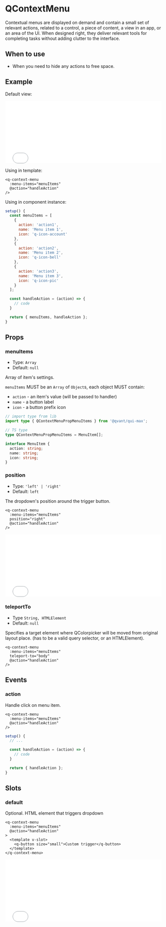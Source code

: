 # QContextMenu

Contextual menus are displayed on demand and contain a small set of relevant actions, related to a control, a piece of content, a view in an app, or an area of the UI. When designed right, they deliver relevant tools for completing tasks without adding clutter to the interface.

## When to use

- When you need to hide any actions to free space.

## Example

Default view:

<iframe height="200" style="width: 100%;" scrolling="no" frameborder="no" src="/QContextMenu/main.html"></iframe>

Using in template:

```vue
<q-context-menu
  :menu-items="menuItems"
  @action="handleAction"
/>
```

Using in component instance:

```js
setup() {
  const menuItems = [
    {
      action: 'action1',
      name: 'Menu item 1',
      icon: 'q-icon-account'
    },
    {
      action: 'action2',
      name: 'Menu item 2',
      icon: 'q-icon-bell'
    },
    {
      action: 'action3',
      name: 'Menu item 3',
      icon: 'q-icon-pic'
    }
  ];

  const handleAction = (action) => {
    // code
  }

  return { menuItems, handleAction };
}
```

## Props

### menuItems

- Type: `Array`
- Default: `null`

Array of item's settings.

`menuItems` MUST be an `Array` of `Object`s, each object MUST contain:
- `action` - an item's value (will be passed to handler)
- `name` - a button label
- `icon` - a button prefix icon

```ts
// import type from lib
import type { QContextMenuPropMenuItems } from '@qvant/qui-max';

// TS type
type QContextMenuPropMenuItems = MenuItem[];

interface MenuItem {
  action: string;
  name: string;
  icon: string;
}
```

### position

- Type: `'left' | 'right'`
- Default: `left`

The dropdown's position around the trigger button.

<!-- prettier-ignore-start -->
```vue {4}
<q-context-menu
  :menu-items="menuItems"
  position="right"
  @action="handleAction"
/>
```
<!-- prettier-ignore-end -->

<iframe height="200" style="width: 100%;" scrolling="no" frameborder="no" src="/QContextMenu/position.html"></iframe>

### teleportTo

- Type `String, HTMLElement`
- Default: `null`

Specifies a target element where QColorpicker will be moved from original layout place. (has to be a valid query selector, or an HTMLElement).

<!-- prettier-ignore-start -->
```vue {4}
<q-context-menu
  :menu-items="menuItems"
  teleport-to="body"
  @action="handleAction"
/>
```
<!-- prettier-ignore-end -->

## Events

### action

Handle click on menu item.

<!-- prettier-ignore-start -->
```vue {3}
<q-context-menu
  :menu-items="menuItems"
  @action="handleAction"
/>
```

```js
setup() {
  // ...

  const handleAction = (action) => {
    // code
  }

  return { handleAction };
}
```
<!-- prettier-ignore-end -->

## Slots

### default

Optional. HTML element that triggers dropdown

```vue {5-7}
<q-context-menu
  :menu-items="menuItems"
  @action="handleAction"
>
  <template v-slot>
    <q-button size="small">Custom trigger</q-button>
  </template>
</q-context-menu>
```

<iframe height="200" style="width: 100%;" scrolling="no" frameborder="no" src="/QContextMenu/slot.html"></iframe>
